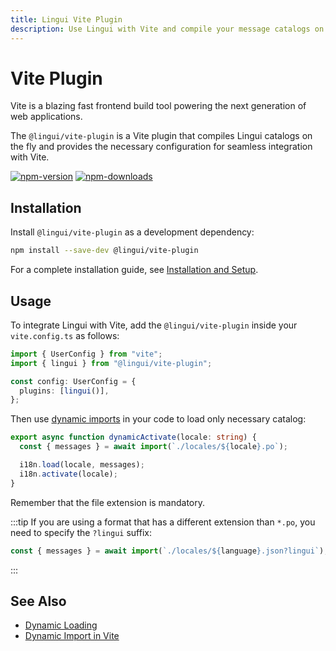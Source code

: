 ```yaml
---
title: Lingui Vite Plugin
description: Use Lingui with Vite and compile your message catalogs on the fly
---
```


# Vite Plugin

Vite is a blazing fast frontend build tool powering the next generation of web applications.

The `@lingui/vite-plugin` is a Vite plugin that compiles Lingui catalogs on the fly and provides the necessary configuration for seamless integration with Vite.

[![npm-version](https://img.shields.io/npm/v/@lingui/vite-plugin?logo=npm&cacheSeconds=1800)](https://www.npmjs.com/package/@lingui/vite-plugin)
[![npm-downloads](https://img.shields.io/npm/dt/@lingui/vite-plugin?cacheSeconds=500)](https://www.npmjs.com/package/@lingui/vite-plugin)

## Installation

Install `@lingui/vite-plugin` as a development dependency:

```bash npm2yarn
npm install --save-dev @lingui/vite-plugin
```

For a complete installation guide, see [Installation and Setup](/installation#vite).

## Usage

To integrate Lingui with Vite, add the `@lingui/vite-plugin` inside your `vite.config.ts` as follows:

```ts title="vite.config.ts"
import { UserConfig } from "vite";
import { lingui } from "@lingui/vite-plugin";

const config: UserConfig = {
  plugins: [lingui()],
};
```

Then use [dynamic imports](https://developer.mozilla.org/en-US/docs/Web/JavaScript/Reference/Statements/import#dynamic_imports) in your code to load only necessary catalog:

```ts
export async function dynamicActivate(locale: string) {
  const { messages } = await import(`./locales/${locale}.po`);

  i18n.load(locale, messages);
  i18n.activate(locale);
}
```

Remember that the file extension is mandatory.

:::tip
If you are using a format that has a different extension than `*.po`, you need to specify the `?lingui` suffix:

```ts
const { messages } = await import(`./locales/${language}.json?lingui`);
```

:::

## See Also

- [Dynamic Loading](/guides/dynamic-loading-catalogs)
- [Dynamic Import in Vite](https://vitejs.dev/guide/features.html#dynamic-import)
